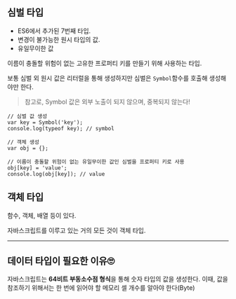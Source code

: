 ## 심벌 타입

- ES6에서 추가된 7번째 타입.
- 변경이 불가능한 원시 타입의 값.
- 유일무이한 값

이름이 충돌할 위험이 없는 고유한 프로퍼티 키를 만들기 위해 사용하는 타입.

보통 심벌 외 원시 값은 리터럴을 통해 생성하지만 심벌은 `Symbol`함수를 호출해 생성해야만 한다.

> 참고로, Symbol 값은 외부 노출이 되지 않으며, 중복되지 않는다!

```
// 심벌 값 생성
var key = Symbol('key');
console.log(typeof key); // symbol

// 객체 생성
var obj = {};

// 이름이 충돌할 위험이 없는 유일무이한 값인 심벌을 프로퍼티 키로 사용
obj[key] = 'value';
console.log(obj[key]); // value
```

## **객체 타입**

함수, 객체, 배열 등이 있다.

자바스크립트를 이루고 있는 거의 모든 것이 객체 타입.

---

## **데이터 타입이 필요한 이유🙄**

자바스크립트는 **64비트 부동소수점 형식**을 통해 숫자 타입의 값을 생성한다. 이때, 값을 참조하기 위해서는 한 번에 읽어야 할 메모리 셀 개수를 알아야 한다(Byte)
